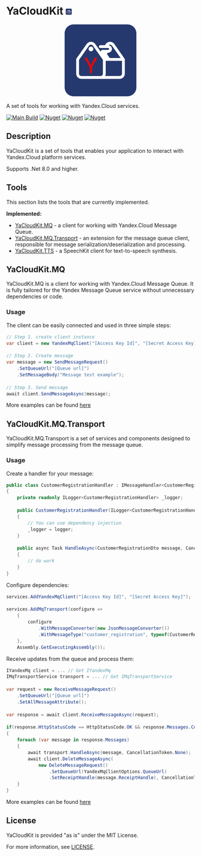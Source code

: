 # YaCloudKit ![](./assets/icon-main.png)
<p align="center">
    <img src="./assets/logo-main.png">
</p>

A set of tools for working with Yandex.Cloud services.

[![Main Build](https://github.com/gkurbesov/YaCloudKit/actions/workflows/main.yml/badge.svg)](https://github.com/gkurbesov/YaCloudKit/actions/workflows/main.yml)
[![Nuget](https://img.shields.io/nuget/v/YaCloudKit.MQ?label=MQ)](https://www.nuget.org/packages/YaCloudKit.MQ)
[![Nuget](https://img.shields.io/nuget/v/YaCloudKit.TTS?label=TTS)](https://www.nuget.org/packages/YaCloudKit.TTS)
[![Nuget](https://img.shields.io/nuget/v/YaCloudKit.IAM?label=IAM)](https://www.nuget.org/packages/YaCloudKit.IAM)
## Description
YaCloudKit is a set of tools that enables your application to interact with Yandex.Cloud platform services.

Supports .Net 8.0 and higher.

## Tools
This section lists the tools that are currently implemented.

**Implemented:**
- [YaCloudKit.MQ](./src/MessageQueue) - a client for working with Yandex.Cloud Message Queue.
- [YaCloudKit.MQ.Transport](./src/MessageQueue) - an extension for the message queue client, responsible for message serialization/deserialization and processing.
- [YaCloudKit.TTS](./src/TextToSpeech) - a SpeechKit client for text-to-speech synthesis.

## YaCloudKit.MQ

YaCloudKit.MQ is a client for working with Yandex.Cloud Message Queue.
It is fully tailored for the Yandex Message Queue service without unnecessary dependencies or code.

### Usage

The client can be easily connected and used in three simple steps:

```csharp
// Step 1. create client instance
var client = new YandexMqClient("[Access Key Id]", "[Secret Access Key]");

// Step 2. Create message
var message = new SendMessageRequest()
    .SetQueueUrl("[Queue url]")
    .SetMessageBody("Message test example");

// Step 3. Send message
await client.SendMessageAsync(message);
```

More examples can be found [here](./samples/YaCloudKit.MQ.Examples)

## YaCloudKit.MQ.Transport
YaCloudKit.MQ.Transport is a set of services and components designed to simplify message processing from the message queue.

### Usage

Create a handler for your message:
```csharp
public class CustomerRegistrationHandler : IMessageHandler<CustomerRegistrationDto>
{
    private readonly ILogger<CustomerRegistrationHandler> _logger;
    
    public CustomerRegistrationHandler(ILogger<CustomerRegistrationHandler> logger)
    {
        // You can use dependency injection
        _logger = logger;
    }

    public async Task HandleAsync(CustomerRegistrationDto message, CancellationToken cancellationToken)
    {
        // do work
    }
}
```

Configure dependencies:

```csharp
services.AddYandexMqClient("[Access Key Id]", "[Secret Access Key]");

services.AddMqTransport(configure =>
    {
        configure
            .WithMessageConverter(new JsonMessageConverter())
            .WithMessageType("customer_registration", typeof(CustomerRegistrationDto));
    },
    Assembly.GetExecutingAssembly());
```

Receive updates from the queue and process them:

```csharp
IYandexMq client = ... // Get IYandexMq
IMqTransportService transport = ... // Get IMqTransportService

var request = new ReceiveMessageRequest()
    .SetQueueUrl("[Queue url]")
    .SetAllMessageAttribute();

var response = await client.ReceiveMessageAsync(request);

if(response.HttpStatusCode == HttpStatusCode.OK && response.Messages.Count > 0)
{
    foreach (var message in response.Messages)
    {
        await transport.HandleAsync(message, CancellationToken.None);
        await client.DeleteMessageAsync(
            new DeleteMessageRequest()
                .SetQueueUrl(YandexMqClientOptions.QueueUrl)
                .SetReceiptHandle(message.ReceiptHandle), CancellationToken.None);
    }
}
```

More examples can be found [here](./samples/YaCloudKit.MQ.Transport.Examples)


## License
YaCloudKit is provided "as is" under the MIT License.

For more information, see [LICENSE](./LICENSE).


